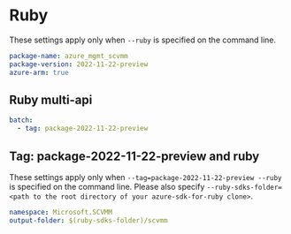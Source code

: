 # Ruby

These settings apply only when `--ruby` is specified on the command line.

```yaml
package-name: azure_mgmt_scvmm
package-version: 2022-11-22-preview
azure-arm: true
```

## Ruby multi-api

``` yaml $(ruby) && $(multiapi)
batch:
  - tag: package-2022-11-22-preview
```

## Tag: package-2022-11-22-preview and ruby

These settings apply only when `--tag=package-2022-11-22-preview --ruby` is specified on the command line.
Please also specify `--ruby-sdks-folder=<path to the root directory of your azure-sdk-for-ruby clone>`.

```yaml $(tag) == 'package-2022-11-22-preview' && $(ruby)
namespace: Microsoft.SCVMM
output-folder: $(ruby-sdks-folder)/scvmm
```